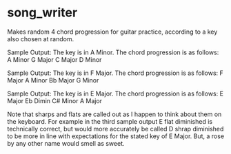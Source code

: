 # song_writer
Makes random 4 chord progression for guitar practice, according to a key also chosen at random. 

Sample Output:
The key is in A Minor.
The chord progression is as follows:
A Minor G Major C Major D Minor

Sample Output:
The key is in F Major.
The chord progression is as follows:
F Major A Minor Bb Major G Minor

Sample Output:
The key is in E Major.
The chord progression is as follows:
E Major Eb Dimin C# Minor A Major

Note that sharps and flats are called out as I happen to think about them on the keyboard. For example in the third sample output E flat diminished is technically correct, but would more accurately be called D shrap diminished to be more in line with expectations for the stated key of E Major. But, a rose by any other name would smell as sweet.
